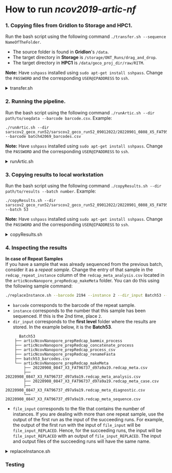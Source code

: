 # How to run *ncov2019-artic-nf*

### 1. Copying files from **GridIon** to **Storage** and **HPC1**.
  Run the bash script using the following command `./transfer.sh --sequence NameOfTheFolder`. </br>
  - The source folder is found in **GridIon**'s `/data`. </br>
  - The target directory in **Storage** is `/storage/ONT_Runs/drag_and_drop`. </br>
  - The target directory in **HPC1** is `/data/geco_proj_dir/raw/RITM`. </br>

**Note:** Have `sshpass` installed using `sudo apt-get install sshpass`. Change the `PASSWORD` and the corresponding `USER@IPADDRESS` to `ssh`. 

  <details>
    <summary>transfer.sh</summary>

  ```bash
#!/bin/bash
# Set some default values:
SEQ=unset

#==================================================================================
# Chunk 1
# The warning and instruction on how to structure the command for correct syntax.
usage()
{
    echo "********************************************************"
    printf "\n"
    echo "P A R A N G      M A Y     M A L I,     L O D I C A K E !!!!"
    printf "\n"
    echo "S T E P   1:      C H I L L.     Y O U  G O T  T H I S.    I  B E L I E V E  I N  Y O U."
    printf "\n"
    echo "Usage: [ -s or --sequence "FolderName" ]"
    echo "Example: ./transfer.sh --sequence sarscov_geco_run42069"
    printf "\n"
    echo "********************************************************"
    exit 2
}
#==================================================================================

#==================================================================================
# Chunk 2
# Parses the arguments entered in the command line
PARSED_ARGUMENTS=$(getopt -a -n 'dataTransfer' -o "s:" --long "sequence:" -- "$@")
VALID_ARGUMENTS=$?
if [ "$VALID_ARGUMENTS" != "0" ]; then
  usage
fi

eval set -- "$PARSED_ARGUMENTS"
while :
do
    case "$1" in
      -s | --sequence ) SEQ="$2" ; shift 2 ;;
      # -- means the end of the arguments; drop this, and break out of the while loop
      --) shift; break ;;
      # If invalid options were passed, then getopt should have reported an error,
      # which we checked as VALID_ARGUMENTS when getopt was called...
      *)
         usage ;;
    esac
done
#==================================================================================

#==================================================================================
# Chunk 3

if [[ $SEQ == unset ]]      # Forces the user to input something
then
    usage
else                        # Copies the file to storage and saving stderr to a file
    sshpass -p gridPASSWORD ssh -T gridUSER@gridIPADDRESS <<EOF
      rsync -aPvz --info=progress2 -e 'sshpass -p storagePASSWORD ssh -p 22' \
      /data/"$SEQ" \
      storageUSER@storageIPADDRESS:/storage/ONT_Runs/drag_and_drop/test_transfer/ 2> /data/err_grid2stor.txt
EOF
    # Copies the stderr to local machine for checking
    sshpass -p gridPASSWORD ssh -T gridUSER@gridIPADDRESS "cat /data/err_grid2stor.txt" > err_grid2stor.txt

    # Saves the stderr in a variable. 0 means there was no error from the copying to storage
    ERROR_grid2stor=$(wc -c err_grid2stor.txt)
  
    if [[ $ERROR_grid2stor != "0 err_grid2stor.txt" ]]
    then          # Warns if there was an error in copying from GridIon to Storage 
        echo "********************************************************"
        printf "\n"
        echo "May ERROR, lods."
        printf "\n"
        echo "Di makita ang source folder sa GridIon."
        printf "\n"
        echo "Check the folder name."
        printf "\n\n"
    else        # Creates symbolic link from Storage to HPC1
      sshpass -p hpc1PASSWORD ssh -p 2222 -T hpcUSER@hpcIPADDRESS <<EOF
        ln -s /data/nfs/storage/ONT_Runs/drag_and_drop/test_transfer/$SEQ \
        /data/geco_proj_dir/raw/RITM/$SEQ 2> /data/geco_proj_dir/raw/RITM/err_stor2hpc1.txt
EOF
      # Copies the stderr of symbolic link creation to local machine for checking
      sshpass -p hpc1PASSWORD ssh -p 2222 -T hpcUSER@hpcIPADDRESS "cat /data/geco_proj_dir/raw/RITM/err_stor2hpc1.txt" > err_stor2hpc1.txt
  
      # Saves the stderr in a variable. 0 means there was no error in the creation of symbolic link.
      ERROR_stor2hpc1=$(wc -c err_stor2hpc1.txt)
  
      if [[ $ERROR_stor2hpc1 != "0 err_stor2hpc1.txt" ]]
      then      # Warns if there is an identical folder in the HPC1 then replaces it with a new one.
        echo "********************************************************"
        echo "ERROR, lods! JOKE! JOKE! JOKE! Bawasan ang coffee consumption. "
        echo "Identical folder is present in HPC1. I'm replacing it with the new one."
        echo "All is good, boss amo. Splendid! Awesome! Congratulations!"
        echo "********************************************************"
        printf "\n\n"
        sshpass -p hpc1PASSWORD ssh -p 2222 -T hpcUSER@hpcIPADDRESS "rm /data/geco_proj_dir/raw/RITM/$SEQ"
        sshpass -p hpc1PASSWORD ssh -p 2222 -T hpcUSER@hpcIPADDRESS <<EOF
        ln -s /data/nfs/storage/ONT_Runs/drag_and_drop/test_transfer/$SEQ \
        /data/geco_proj_dir/raw/RITM/$SEQ
EOF
      else  # If all is good.
        echo "Okay ka, Kokey!"
        echo "Splendid! Awesome! Congratulations!"
      fi
    fi
fi
```

  </details>


### 2. Running the pipeline.
  Run the bash script using the following command `./runArtic.sh --dir path/to/seqdata --barcode barcode.csv`. Example: </br>
```
./runArtic.sh --dir sarscov2_geco_run52/sarscov2_geco_run52_09012022/20220901_0808_X5_FAT95592_ef9365b9 --barcode batch42069_barcodes.csv
```

**Note:** Have `sshpass` installed using `sudo apt-get install sshpass`. Change the `PASSWORD` and the corresponding `USER@IPADDRESS` to `ssh`. 

  <details>
    <summary>runArtic.sh</summary>
  
  
```bash
#!/bin/bash
# Set some default values:
DIR=unset
BAR=unset


#==================================================================================
# Chunk 1
# The warning and instruction on how to structure the command for correct syntax.
usage()
{
  echo "********************************************************"
  printf "\n"
  echo "P A R A N G      M A Y     M A L I,     L O D I C A K E !!!!"
  printf "\n"
  echo "S T E P   1:      C H I L L.     Y O U  G O T  T H I S.    I  B E L I E V E  I N  Y O U."
  printf "\n"
  echo "Usage: [ -d or --dir path/to/seqdata ] [ -b or --barcode barcode.csv ]"
  echo "Example: ./runArtic.sh --dir sarscov2_geco_run52/sarscov2_geco_run52_09012022/20220901_0808_X5_FAT95592_ef9365b9 -barcode batch42069_barcodes.csv"
  printf "\n"
  echo "********************************************************"
  exit 2
}
#==================================================================================

#==================================================================================
# Chunk 2
# Parses the arguments entered in the command line
PARSED_ARGUMENTS=$(getopt -a -n 'runningArticNextflow' -o "d:b:" --long "dir:,barcode:" -- "$@")
VALID_ARGUMENTS=$?
if [ "$VALID_ARGUMENTS" != "0" ]; then
  usage
fi

eval set -- "$PARSED_ARGUMENTS"
while :
do
  case "$1" in
    -d | --dir ) DIR="$2" ; shift 2 ;;
    -b | --barcode ) BAR="$2" ; shift 2 ;;
    # -- means the end of the arguments; drop this, and break out of the while loop
    --) shift; break ;;
    # If invalid options were passed, then getopt should have reported an error,
    # which we checked as VALID_ARGUMENTS when getopt was called...
    *)
       usage ;;
  esac
done
#==================================================================================

#==================================================================================
# Chunk 3

prefix=$(echo $DIR | awk -F "/" '{print $NF}')   # Takes the 3rd or last input as the prefix 


if [[ $DIR != unset && $BAR != unset ]]        # Forces the user to input both parameters
then

  # Copies the barcode file to the HPC1 directory
  sshpass -p PASSWORD scp -P 2222 $BAR USER@IPADDRESS:/data/geco_proj_dir/raw/RITM/$DIR/

  # Saves the sequencing summary file in a variable
  seqsum_file=$(sshpass -p PASSWORD ssh -p 2222 -T USER@IPADDRESS "ls -1 /data/geco_proj_dir/raw/RITM/$DIR/sequencing_summary_*txt")

  # Runs the artic-nf
  sshpass -p PASSWORD ssh -p 2222 -T USER@IPADDRESS <<EOF

    source /data/apps/miniconda3/bin/activate nextflow_conda_sandbox
    cd /apps/ncov2019-artic-nf_automated_two/ncov2019-artic-nf-GECO

    nextflow run /apps/ncov2019-artic-nf_automated_two/ncov2019-artic-nf-GECO \
    -profile conda \
    --nanopolish \
    --prefix $prefix \
    --basecalled_fastq /data/geco_proj_dir/raw/RITM/$DIR/fastq_pass \
    --fast5_pass /data/geco_proj_dir/raw/RITM/$DIR/fast5_pass \
    --sequencing_summary $seqsum_file \
    --outdir /data/geco_proj_dir/analysis/RITM/$DIR"_results" \
    --directory /data/geco_proj_dir/raw/RITM/$DIR \
    --redcap_local_ids /data/geco_proj_dir/raw/RITM/$DIR/$BAR

EOF

else
  usage
fi
```
</details>


### 3. Copying results to local workstation
  Run the bash script using the following command `./copyResults.sh --dir path/to/results --batch number`. Example: </br>
```
./copyResults.sh --dir sarscov2_geco_run52/sarscov2_geco_run52_09012022/20220901_0808_X5_FAT95592_ef9365b9 --batch 53
```

**Note:** Have `sshpass` installed using `sudo apt-get install sshpass`. Change the `PASSWORD` and the corresponding `USER@IPADDRESS` to `ssh`.

  <details>
    <summary>copyResults.sh</summary>
  
  
```bash
#!/bin/bash
# Set some default values:
DIR=unset
BATCH=unset


#==================================================================================
# Chunk 1
# The warning and instruction on how to structure the command for correct syntax.
usage()
{
  echo "********************************************************"
  printf "\n"
  echo "P A R A N G      M A Y     M A L I,     L O D I C A K E !!!!"
  printf "\n"
  echo "S T E P   1:      C H I L L.     Y O U  G O T  T H I S.    I  B E L I E V E  I N  Y O U."
  printf "\n"
  echo "Usage: [ -d or --dir path/to/results ] [ -b or --batch batchNumber ]"
  echo "Example: ./copyResults.sh --dir sarscov2_geco_run52/sarscov2_geco_run52_09012022/20220901_0808_X5_FAT95592_ef9365b9 --batch 52"
  printf "\n"
  echo "********************************************************"
  exit 2
}
#==================================================================================

#==================================================================================
# Chunk 2
# Parses the arguments entered in the command line
PARSED_ARGUMENTS=$(getopt -a -n 'runningArticNextflow' -o "d:b:" --long "dir:,batch:" -- "$@")
VALID_ARGUMENTS=$?
if [ "$VALID_ARGUMENTS" != "0" ]; then
  usage
fi

eval set -- "$PARSED_ARGUMENTS"
while :
do
  case "$1" in
    -d | --dir ) DIR="$2" ; shift 2 ;;
    -s | --batch ) BATCH="$2" ; shift 2 ;;
    # -- means the end of the arguments; drop this, and break out of the while loop
    --) shift; break ;;
    # If invalid options were passed, then getopt should have reported an error,
    # which we checked as VALID_ARGUMENTS when getopt was called...
    *)
       usage ;;
  esac
done
#==================================================================================

#==================================================================================
# Chunk 3


if [[ $DIR != unset && $BATCH != unset ]]         # Forces the user to input both parameters
then
	mkdir -p Batch$BATCH                            # Creates a directory in the local workstation
  
  # Copies the following folders
  sshpass -p PASSWORD scp -r -P 2222 USER@IPADDRESS:/data/geco_proj_dir/analysis/RITM/$DIR"_results"/articNcovNanopore_prepRedcap_renameFasta ./Batch$BATCH
  sshpass -p PASSWORD scp -r -P 2222 USER@IPADDRESS:/data/geco_proj_dir/analysis/RITM/$DIR"_results"/articNcovNanopore_prepRedcap_process_csv ./Batch$BATCH
  sshpass -p PASSWORD scp -r -P 2222 USER@IPADDRESS:/data/geco_proj_dir/analysis/RITM/$DIR"_results"/articNcovNanopore_prepRedcap_makeMeta ./Batch$BATCH
  sshpass -p PASSWORD scp -r -P 2222 USER@IPADDRESS:/data/geco_proj_dir/analysis/RITM/$DIR"_results"/articNcovNanopore_prepRedcap_concatenate_process ./Batch$BATCH
  sshpass -p PASSWORD scp -r -P 2222 USER@IPADDRESS:/data/geco_proj_dir/analysis/RITM/$DIR"_results"/articNcovNanopore_prepRedcap_bammix_process ./Batch$BATCH
else
	usage
fi
```
</details>


### 4. Inspecting the results
**In case of Repeat Samples** </br>
If you have a sample that was already sequenced from the previous batch, consider it as a *repeat sample*. Change the entry of that sample in the `redcap_repeat_instance` column of the `redcap_meta_analysis.csv` located in the `articNcovNanopore_prepRedcap_makeMeta` folder. You can do this using the following sample command: </br>

```bash
./replaceInstance.sh --barcode 2194 --instance 2 --dir_input Batch53 --file_input 20220908_0847_X3_FAT96737_d97a9a19.redcap_meta_analysis
```

- `barcode` corresponds to the barcode of the repeat sample.
- `instance` corresponds to the number that this sample has been sequenced. If this is the 2nd time, place `2`.
- `dir_input` corresponds to the **first level** folder where the results are stored. In the example below, it is the **Batch53**.
```
      Batch53
	├── articNcovNanopore_prepRedcap_bammix_process
	├── articNcovNanopore_prepRedcap_concatenate_process
	├── articNcovNanopore_prepRedcap_process_csv
	├── articNcovNanopore_prepRedcap_renameFasta
	├── batch53_barcodes.csv
	└── articNcovNanopore_prepRedcap_makeMeta
		├── 20220908_0847_X3_FAT96737_d97a9a19.redcap_meta.csv
		├── 20220908_0847_X3_FAT96737_d97a9a19.redcap_meta_analysis.csv
		├── 20220908_0847_X3_FAT96737_d97a9a19.redcap_meta_case.csv
		├── 20220908_0847_X3_FAT96737_d97a9a19.redcap_meta_diagnostic.csv 
		└── 20220908_0847_X3_FAT96737_d97a9a19.redcap_meta_sequence.csv
```
- `file_input` corresponds to the file that contains the number of instances. If you are dealing with more than one repeat sample, use the output of the first run as the input of the succeeding runs. For example, the output of the first run with the input of `file_input` will be `file_input_REPLACED`. Hence, for the succeeding runs, the input will be `file_input_REPLACED` with an output of `file_input_REPLACED`. The input and output files of the succeeding runs will have the same name.


<details>
  <summary>replaceInstance.sh</summary>
  
  
```bash
#!/bin/bash
# Set some default values:
BARCODE=unset
INSTANCE=unset
DIR_INPUT=unset
FILE_INPUT=unset

#==================================================================================
# Chunk 1
# The warning and instruction on how to structure the command for correct syntax.
usage()
{
  echo "********************************************************"
  printf "\n"
  echo "P A R A N G      M A Y     M A L I,     L O D I C A K E !!!!"
  printf "\n"
  echo "S T E P   1:      C H I L L.     Y O U  G O T  T H I S.    I  B E L I E V E  I N  Y O U."
  printf "\n"
  echo "Usage:  [ -b or --barcode barcodeOfTheRepeat ] [ -i or --instance instanceNumber ]"
  echo "        [ -d or --dir_input firstLevelDirectory ] [ -f or --file_input fileContainingTheInstances ]"
  echo "Example: ./replaceInstance.sh --barcode 2194 --instance 2 --dir_input Batch53 --file_input 20220908_0847_X3_FAT96737_d97a9a19.redcap_meta_analysis"
  printf "\n"
  echo "********************************************************"
  exit 2
}
#==================================================================================

#==================================================================================
# Chunk 2
# Parses the arguments entered in the command line
PARSED_ARGUMENTS=$(getopt -a -n 'replacingInstanceNumber' -o "b:i:d:f:" --long "barcode:,instance:,dir_input:,file_input:" -- "$@")
VALID_ARGUMENTS=$?
if [ "$VALID_ARGUMENTS" != "0" ]; then
  usage
fi

eval set -- "$PARSED_ARGUMENTS"
while :
do
  case "$1" in
    -b | --barcode ) BARCODE="$2" ; shift 2 ;;
    -i | --instance ) INSTANCE="$2" ; shift 2 ;;
    -d | --dir_input ) DIR_INPUT="$2" ; shift 2 ;;
    -f | --file_input ) FILE_INPUT="$2" ; shift 2 ;;
    # -- means the end of the arguments; drop this, and break out of the while loop
    --) shift; break ;;
    # If invalid options were passed, then getopt should have reported an error,
    # which we checked as VALID_ARGUMENTS when getopt was called...
    *)
       usage ;;
  esac
done
#==================================================================================

#==================================================================================
# Chunk 3

if [[ $BARCODE != unset && $INSTANCE != unset && $DIR_INPUT != unset && $FILE_INPUT != unset ]]       # Forces the user to input both parameters
then
  sed 's/$BARCODE,analysis,1/$BARCODE,analysis,$INSTANCE/g' $DIR_INPUT/articNcovNanopore_prepRedcap_makeMeta/$FILE_INPUT".csv" > $DIR_INPUT/articNcovNanopore_prepRedcap_makeMeta/$FILE_INPUT"_REPLACED".csv
else
  usage
fi
```
  
</details>
  
  
### Testing

